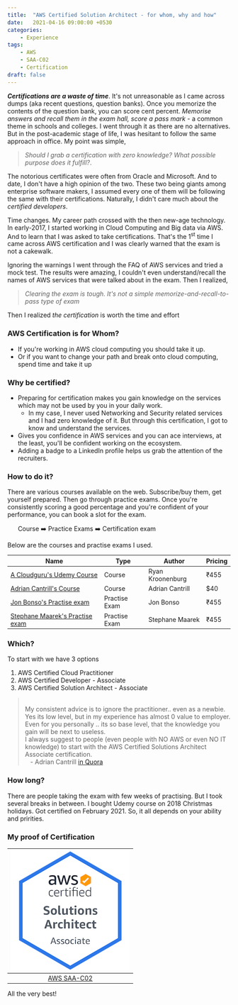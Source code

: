 ```yaml
---
title:  "AWS Certified Solution Architect - for whom, why and how"
date:   2021-04-16 09:00:00 +0530
categories:
    - Experience
tags:
    - AWS
    - SAA-C02
    - Certification
draft: false
---
```



**_Certifications are a waste of time_**. It's not unreasonable as I came across dumps (aka recent questions, question banks). Once you memorize the contents of the question bank, you can score cent percent. _Memorise answers and recall them in the exam hall, score a pass mark_ - a common theme in schools and colleges. I went through it as there are no alternatives. But in the post-academic stage of life, I was hesitant to follow the same approach in office. My point was simple,
> _Should I grab a certification with zero knowledge? What possible purpose does it fulfill?_.

 The notorious certificates were often from Oracle and Microsoft. And to date, I don't have a high opinion of the two. These two being giants among enterprise software makers, I assumed every one of them will be following the same with their certifications. Naturally, I didn't care much about the _certified developers_.

Time changes. My career path crossed with the then new-age technology. In early-2017, I started working in Cloud Computing and Big data via AWS. And to learn that I was asked to take certifications. That's the 1<sup>st</sup> time I came across AWS certification and I was clearly warned that the exam is not a cakewalk.

Ignoring the warnings I  went through the FAQ of AWS services and tried a mock test. The results were amazing, I couldn't even understand/recall the names of AWS services that were talked about in the exam. Then I realized,
> _Clearing the exam is tough. It's not a simple memorize-and-recall-to-pass type of exam_

Then I realized _the certification_ is worth the time and effort

### AWS Certification is for Whom?
 - If you're working in AWS cloud computing you should take it up.
 - Or if you want to change your path and break onto cloud computing, spend time and take it up

### Why be certified?
 - Preparing for certification makes you gain knowledge on the services which may not be used by you in your daily work.
   -  In my case, I never used Networking and Security related services and I had zero knowledge of it. But through this certification, I got to know and understand the services.
- Gives you confidence in AWS services and you can ace interviews, at the least, you'll be confident working on the ecosystem.
- Adding a badge to a LinkedIn profile helps us grab the attention of the recruiters.


### How to do it?
There are various courses available on the web. Subscribe/buy them, get yourself prepared. Then go through practice exams. Once you're consistently scoring a good percentage and you're confident of your performance, you can book a slot for the exam.



&#160;&#160;&#160;&#160;&#160;&#160;Course :arrow_right: Practice Exams :arrow_right: Certification exam

Below are the courses and practise exams I used.

| Name | Type | Author | Pricing |
|------|------|--------|---------|
|[A Cloudguru's Udemy Course](https://www.udemy.com/course/aws-certified-solutions-architect-associate/learn/lecture/13886952?start=0#overview) | Course | Ryan Kroonenburg | &#8377;455 |
|[Adrian Cantrill's Course](https://learn.cantrill.io/p/aws-certified-solutions-architect-associate-saa-c02) | Course | Adrian Cantrill | $40  |
|[Jon Bonso's Practise exam](https://www.udemy.com/course/aws-certified-solutions-architect-associate-amazon-practice-exams-saa-c02/learn/quiz/4394980#overview) | Practise Exam |Jon Bonso | &#8377;455   |
|[Stephane Maarek's Practise exam](https://www.udemy.com/course/practice-exams-aws-certified-solutions-architect-associate/learn/quiz/4726082/test#overview) | Practise Exam | Stephane Maarek  | &#8377;455  |

### Which?

To start with we have 3 options
1.  AWS Certified Cloud Practitioner
2.  AWS Certified Developer - Associate
3.  AWS Certified Solution Architect - Associate


> </br>My consistent advice is to ignore the practitioner.. even as a newbie. Yes its low level, but in my experience has almost 0 value to employer. Even for you personally .. its so base level, that the knowledge you gain will be next to useless. </br>
> I always suggest to people (even people with NO AWS or even NO IT knowledge) to start with the AWS Certified Solutions Architect Associate certification.
   </br> &#160;&#160;   - Adrian Cantrill [in Quora](https://qr.ae/pGpiR6)



### How long?

There are people taking the exam with few weeks of practising. But I took several breaks in between. I bought Udemy course on 2018 Christmas holidays. Got certified on February 2021. So, it all depends on your ability and pririties.


### My proof of Certification

| ![AWS SAA-C02](https://github.com/dheepakg/dheepakg.github.io/blob/main/assets/images/aws-certified-solutions-architect-associate.png?raw=true) |
| :-------------------------------------------------------------------------------------------------------------------: |
|                                             [AWS SAA-C02](https://www.credly.com/badges/cde4492e-e4b9-4cd5-a911-842def53282e/public_url)                                              |




All the very best!
